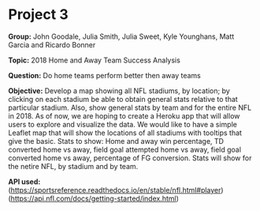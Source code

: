 # Project 3
**Group:** John Goodale, Julia Smith, Julia Sweet, Kyle Younghans, Matt Garcia and Ricardo Bonner<br>

**Topic:** 2018 Home and Away Team Success Analysis<br>

**Question:** Do home teams perform better then away teams<br>

**Objective:** Develop a map showing all NFL stadiums, by location; by clicking on each stadium be able to obtain general stats relative to that particular stadium. Also, show general stats by team and for the entire NFL in 2018.
As of now, we are hoping to create a Heroku app that will allow users to explore and visualize the data. We would like to have a simple Leaflet map that will show the locations of all stadiums with tooltips that give the basic.
Stats to show: Home and away win percentage, TD converted home vs away, field goal attempted home vs away, field goal converted home vs away, percentage of FG conversion. Stats will show for the netire NFL, by stadium and by team.<br>

**API used:** <br>
(https://sportsreference.readthedocs.io/en/stable/nfl.html#player)<br>
(https://api.nfl.com/docs/getting-started/index.html)